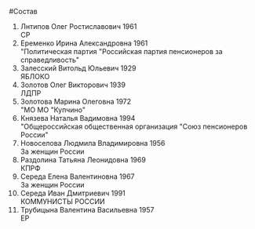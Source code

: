 #Состав
1. Лнтипов Олег Ростиславович 1961   
    СР
2. Еременко Ирина Александровна 1961   
    "Политическая партия "Российская партия пенсионеров за справедливость"
3. Залесский Витольд Юльевич 1929   
    ЯБЛОКО
4. Золотов Олег Викторович 1939   
    ЛДПР
5. Золотова Марина Олеговна 1972   
    "МО МО "Купчино"
6. Князева Наталья Вадимовна 1994   
    "Общероссийская общественная организация "Союз пенсионеров России"
7. Новоселова Людмила Владимировна 1956   
    За женщин России
8. Раздолина Татьяна Леонидовна 1969   
    КПРФ
9. Середа Елена Валентиновна 1967   
    За женщин России
10. Середа Иван Дмитриевич 1991   
    КОММУНИСТЫ РОССИИ
11. Трубицына Валентина Васильевна 1957   
    ЕР
